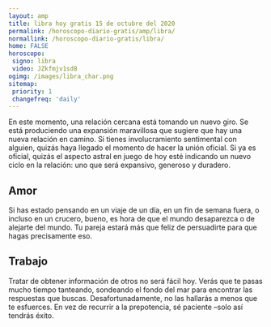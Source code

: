 ```yaml
---
layout: amp
title: libra hoy gratis 15 de octubre del 2020 
permalink: /horoscopo-diario-gratis/amp/libra/
normallink: /horoscopo-diario-gratis/libra/
home: FALSE
horoscopo:
 signo: libra
 video: JZkfmjv1sd8
ogimg: /images/libra_char.png
sitemap:
 priority: 1
 changefreq: 'daily'
---
```



En este momento, una relación cercana está tomando un nuevo giro. Se está produciendo una expansión maravillosa que sugiere que hay una nueva relación en camino. Si tienes involucramiento sentimental con alguien, quizás haya llegado el momento de hacer la unión oficial. Si ya es oficial, quizás el aspecto astral en juego de hoy esté indicando un nuevo ciclo en la relación: uno que será expansivo, generoso y duradero.

## Amor

Si has estado pensando en un viaje de un día, en un fin de semana fuera, o incluso en un crucero, bueno, es hora de que el mundo desaparezca o de alejarte del mundo. Tu pareja estará más que feliz de persuadirte para que hagas precisamente eso.

## Trabajo

Tratar de obtener información de otros no será fácil hoy. Verás que te pasas mucho tiempo tanteando, sondeando el fondo del mar para encontrar las respuestas que buscas. Desafortunadamente, no las hallarás a menos que te esfuerces. En vez de recurrir a la prepotencia, sé paciente –solo así tendrás éxito.